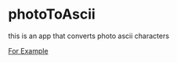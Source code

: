 # photoToAscii
this is an app that converts photo ascii characters


[For Example](my-passport-photo..html)
